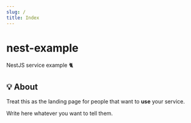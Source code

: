 ```yaml
---
slug: /
title: Index
---
```


# nest-example

NestJS service example 🐈

## 💡 About

Treat this as the landing page for people
that want to **use** your service.

Write here whatever you want to tell them.

